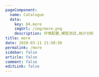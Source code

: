 ```yaml
---
pageComponent: 
  name: Catalogue
  data: 
    key: 04.more
    imgUrl: /img/more.png
    description: 环境配置,模型测试,统计分析
title: more
date: 2020-03-11 21:50:56
permalink: /more
sidebar: false
article: false
comment: false
editLink: false
---
```

